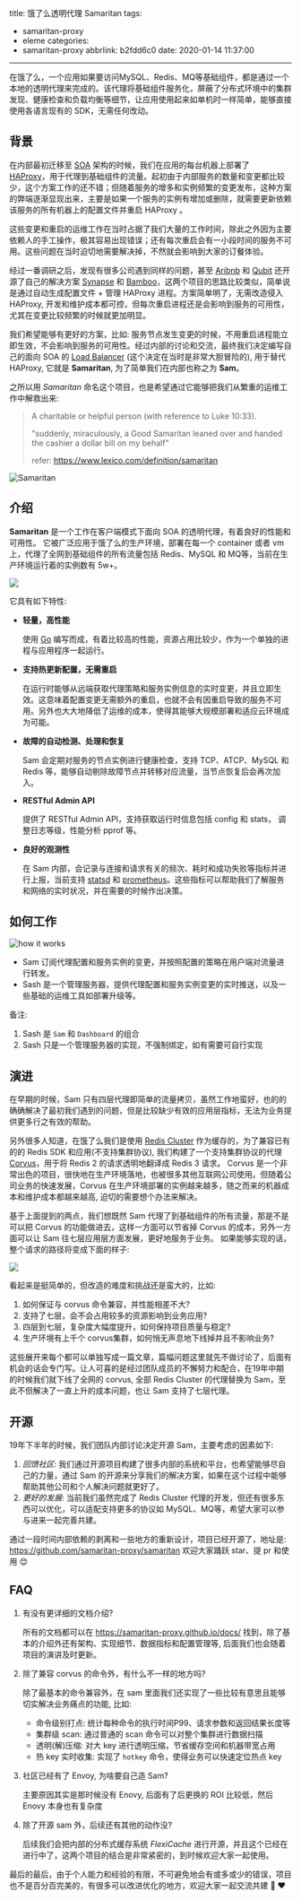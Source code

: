title: 饿了么透明代理 Samaritan
tags:
  - samaritan-proxy
  - eleme
categories:
  - samaritan-proxy
abbrlink: b2fdd6c0
date: 2020-01-14 11:37:00
---


在饿了么，一个应用如果要访问MySQL、Redis、MQ等基础组件，都是通过一个本地的透明代理来完成的。该代理将基础组件服务化，屏蔽了分布式环境中的集群发现、健康检查和负载均衡等细节，让应用使用起来如单机时一样简单，能够直接使用各语言现有的 SDK，无需任何改动。

<!--more-->

## 背景

在内部最初迁移至 [SOA] 架构的时候，我们在应用的每台机器上部署了 [HAProxy]，用于代理到基础组件的流量。起初由于内部服务的数量和变更都比较少，这个方案工作的还不错；但随着服务的增多和实例频繁的变更发布，这种方案的弊端逐渐显现出来，主要是如果一个服务的实例有增加或删除，就需要更新依赖该服务的所有机器上的配置文件并重启 HAProxy 。

这些变更和重启的运维工作在当时占据了我们大量的工作时间，除此之外因为主要依赖人的手工操作，极其容易出现错误；还有每次重启会有一小段时间的服务不可用。这些问题在当时迫切地需要解决掉，不然就会影响到大家的订餐体验。

经过一番调研之后，发现有很多公司遇到同样的问题，甚至 [Aribnb] 和 [Qubit] 还开源了自己的解决方案 [Synapse] 和 [Bamboo]，这两个项目的思路比较类似，简单说是通过自动生成配置文件 + 管理 HAProxy 进程。方案简单明了，无需改造侵入 HAProxy, 开发和维护成本都可控，但每次重启进程还是会影响到服务的可用性，尤其在变更比较频繁的时候就更加明显。

我们希望能够有更好的方案，比如: 服务节点发生变更的时候，不用重启进程能立即生效，不会影响到服务的可用性。经过内部的讨论和交流，最终我们决定编写自己的面向 SOA 的 [Load Balancer] (这个决定在当时是非常大胆冒险的), 用于替代 HAProxy, 它就是 **Samaritan**, 为了简单我们在内部也称之为 **Sam**。

之所以用 *Samaritan* 命名这个项目，也是希望通过它能够把我们从繁重的运维工作中解救出来:

>A charitable or helpful person (with reference to Luke 10:33).
>
> "suddenly, miraculously, a Good Samaritan leaned over and handed the cashier a dollar bill on my behalf"
>
> refer: https://www.lexico.com/definition/samaritan

![Samaritan](https://samaritan-proxy.github.io/images/logo.png)


[SOA]: https://en.wikipedia.org/wiki/Service-oriented_architecture
[HAProxy]: http://www.haproxy.org/
[Aribnb]: https://airbnb.io/
[Qubit]: https://www.qubit.com/
[Synapse]: https://github.com/airbnb/synapse
[Bamboo]: https://github.com/QubitProducts/bamboo
[Load Balancer]: https://en.wikipedia.org/wiki/Load_balancing_(computing)


## 介绍

**Samaritan** 是一个工作在客户端模式下面向 SOA 的透明代理，有着良好的性能和可用性。 它被广泛应用于饿了么的生产环境，部署在每一个 container 或者 vm 上，代理了全网到基础组件的所有流量包括 Redis、MySQL 和 MQ等，当前在生产环境运行着的实例数有 5w+。

![](https://i.imgur.com/h0kRsBt.png)

它具有如下特性:

- **轻量，高性能**

  使用 [Go](https://golang.org/) 编写而成，有着比较高的性能，资源占用比较少，作为一个单独的进程与应用程序一起运行。

- **支持热更新配置，无需重启**

  在运行时能够从远端获取代理策略和服务实例信息的实时变更，并且立即生效。这意味着配置变更无需额外的重启，也就不会有因重启导致的服务不可用。另外也大大地降低了运维的成本，使得其能够大规模部署和适应云环境成为可能。

- **故障的自动检测、处理和恢复**

  Sam 会定期对服务的节点实例进行健康检查，支持 TCP、ATCP、MySQL 和 Redis 等，能够自动剔除故障节点并转移对应流量，当节点恢复后会再次加入。

- **RESTful Admin API**

  提供了 RESTful Admin API，支持获取运行时信息包括 config 和 stats， 调整日志等级，性能分析 pprof 等。

- **良好的观测性**

  在 Sam 内部，会记录与连接和请求有关的频次、耗时和成功失败等指标并进行上报，当前支持 [statsd] 和 [prometheus]。这些指标可以帮助我们了解服务和网络的实时状况，并在需要的时候作出决策。

[statsd]: https://github.com/statsd/statsd
[prometheus]: https://prometheus.io

## 如何工作

![how it works](https://samaritan-proxy.github.io/docs/images/how-to-work.svg)

- Sam 订阅代理配置和服务实例的变更，并按照配置的策略在用户端对流量进行转发。
- Sash 是一个管理服务器，提供代理配置和服务实例变更的实时推送，以及一些基础的运维工具如部署升级等。

备注:

1. Sash 是 `Sam` 和 `Dashboard` 的组合
2. Sash 只是一个管理服务器的实现，不强制绑定，如有需要可自行实现

## 演进

在早期的时候，Sam 只有四层代理即简单的流量拷贝，虽然工作地蛮好，也的的确确解决了最初我们遇到的问题，但是比较缺少有效的应用层指标，无法为业务提供更多行之有效的帮助。

另外很多人知道，在饿了么我们是使用 [Redis Cluster] 作为缓存的，为了兼容已有的的 Redis SDK 和应用(不支持集群协议), 我们构建了一个支持集群协议的代理 [Corvus]，用于将 Redis 2 的请求透明地翻译成 Redis 3 请求。 Corvus 是一个非常出色的项目，很快地在生产环境落地，也被很多其他互联网公司使用。但随着公司业务的快速发展，Corvus 在生产环境部署的实例越来越多，随之而来的机器成本和维护成本都越来越高, 迫切的需要想个办法来解决。

基于上面提到的两点，我们想既然 Sam 代理了到基础组件的所有流量，那是不是可以把 Corvus 的功能做进去，这样一方面可以节省掉 Corvus 的成本，另外一方面可以让 Sam 往七层应用层方面发展，更好地服务于业务。 如果能够实现的话，整个请求的路径将变成下面的样子:

![](https://i.imgur.com/U64Gl9X.png)

看起来是挺简单的，但改造的难度和挑战还是蛮大的，比如:

1. 如何保证与 corvus 命令兼容，并性能相差不大?
2. 支持了七层，会不会占用较多的资源影响到业务应用?
3. 四层到七层，复杂度大幅度提升，如何保持项目质量与稳定?
4. 生产环境有上千个 corvus集群，如何悄无声息地下线掉并且不影响业务?

这些展开来每个都可以单独写成一篇文章，篇幅问题这里就先不做讨论了，后面有机会的话会专门写。让人可喜的是经过团队成员的不懈努力和配合，在19年中期的时候我们就下线了全网的 corvus, 全部 Redis Cluster 的代理替换为 Sam，至此不但解决了一直上升的成本问题，也让 Sam 支持了七层代理。

[Redis Cluster]: https://redis.io/topics/cluster-tutorial
[Corvus]: https://github.com/eleme/corvus

## 开源

19年下半年的时候，我们团队内部讨论决定开源 Sam，主要考虑的因素如下:

1. *回馈社区*: 我们通过开源项目构建了很多内部的系统和平台，也希望能够尽自己的力量，通过 Sam 的开源来分享我们的解决方案，如果在这个过程中能够帮助其他公司和个人解决问题就更好了。
2. *更好的发展*: 当前我们虽然完成了 Redis Cluster 代理的开发，但还有很多东西可以优化，可以适配支持更多的协议如 MySQL、MQ等，希望大家可以参与进来一起完善共建。

通过一段时间内部依赖的剥离和一些地方的重新设计，项目已经开源了，地址是: https://github.com/samaritan-proxy/samaritan 欢迎大家踊跃 star、提 pr 和使用 😊

## FAQ

1. 有没有更详细的文档介绍?

   所有的文档都可以在 https://samaritan-proxy.github.io/docs/ 找到，除了基本的介绍外还有架构、实现细节、数据指标和配置管理等, 后面我们也会随着项目的演讲及时更新。

2. 除了兼容 corvus 的命令外，有什么不一样的地方吗?

   除了最基本的命令兼容外，在 sam 里面我们还实现了一些比较有意思且能够切实解决业务痛点的功能, 比如:
   - 命令级别打点: 统计每种命令的执行时间P99、请求参数和返回结果长度等
   - 集群级 scan: 通过普通的 scan 命令可以对整个集群进行数据扫描
   - 透明(解)压缩: 对大 key 进行透明压缩，节省缓存空间和机器带宽占用
   - 热 key 实时收集: 实现了 `hotkey` 命令，使得业务可以快速定位热点 key

3. 社区已经有了 Envoy, 为啥要自己造 Sam?

   主要原因其实是那时候没有 Enovy, 后面有了后更换的 ROI 比较低，然后 Enovy 本身也有复杂度

4. 除了开源 sam 外，后续还有其他的动作没?

   后续我们会把内部的分布式缓存系统 *FlexiCache* 进行开源，并且这个已经在进行中了，这两个项目的结合是非常紧密的，到时候欢迎大家一起使用。


最后的最后，由于个人能力和经验的有限，不可避免地会有或多或少的错误，项目也不是百分百完美的，有很多可以改进优化的地方，欢迎大家一起交流共建 🤝 ❤️
